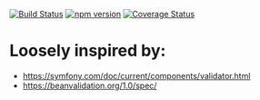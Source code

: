 [![Build Status](https://travis-ci.org/stopsopa/validator.svg?branch=v0.0.60)](https://travis-ci.org/stopsopa/validator)
[![npm version](https://badge.fury.io/js/%40stopsopa%2Fvalidator.svg)](https://badge.fury.io/js/%40stopsopa%2Fvalidator)
[![Coverage Status](https://coveralls.io/repos/github/stopsopa/validator/badge.svg?branch=v0.0.60)](https://coveralls.io/github/stopsopa/validator?branch=v0.0.60)

# Loosely inspired by:
- https://symfony.com/doc/current/components/validator.html
- https://beanvalidation.org/1.0/spec/



